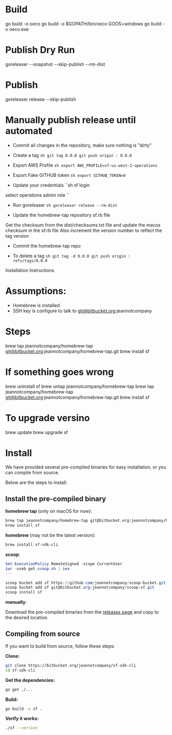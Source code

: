 
# Build
go build -o oeco
go build -o $GOPATH/bin/oeco
GOOS=windows go build -o oeco.exe


# Publish Dry Run
goreleaser --snapshot --skip-publish --rm-dist

# Publish
goreleaser release --skip-publish



# Manually publish release until automated

- Commit all changes in the repository, make sure nothing is "dirty"

- Create a tag
``sh
git tag 0.0.0
git push origin : 0.0.0
``

- Export AWS Profile
``sh
export AWS_PROFILE=sf-us-west-2-operations
``

- Export Fake GITHUB token
``sh
export GITHUB_TOKEN=0
``

- Update your credentials
``sh
sf login

select operations admin role
``

- Run goreleaser
``sh
goreleaser release --rm-dist
``

- Update the homebrew-tap repository sf.rb file

Get the checksum from the dist/checksums.txt file and update the macos checksum in the sf.rb file
Also increment the version number to reflect the tag version

- Commit the homebrew-tap repo

- To delete a tag
``sh
git tag -d 0.0.0
git push origin : refs/tags/0.0.0
``

Installation Instructions

# Assumptions:
- Homebrew is installed
- SSH key is configure to talk to git@bitbucket.org:jeannotcompany

# Steps
brew tap jeannotcompany/homebrew-tap git@bitbucket.org:jeannotcompany/homebrew-tap.git
brew install sf


# If something goes wrong
brew uninstall sf
brew untap jeannotcompany/homebrew-tap
brew tap jeannotcompany/homebrew-tap git@bitbucket.org:jeannotcompany/homebrew-tap.git
brew install sf

# To upgrade versino
brew update
brew upgrade sf







# Install

We have provided several pre-compiled binaries for easy installation,
or you can compile from source.


Below are the steps to install:

## Install the pre-compiled binary

**homebrew tap** (only on macOS for now):

```sh
brew tap jeannotcompany/homebrew-tap git@bitbucket.org:jeannotcompany/homebrew-tap.git
brew install sf
```

**homebrew** (may not be the latest version):

```sh
brew install sf-sdk-cli
```

**scoop**:

```powershell
Set-ExecutionPolicy RemoteSigned -scope CurrentUser
iwr -useb get.scoop.sh | iex
---

scoop bucket add sf https://github.com/jeannotcompany/scoop-bucket.git
scoop bucket add sf git@bitbucket.org:jeannotcompany/scoop-sf.git
scoop install sf
```

**manually**:

Download the pre-compiled binaries from the [releases page][releases] and
copy to the desired location.


[releases]: https://github.com/jeannotcompany/sf-sdk-cli/releases

## Compiling from source

If you want to build from source, follow these steps:

**Clone:**

```sh
git clone https://bitbucket.org/jeannotcompany/sf-sdk-cli
cd sf-sdk-cli
```

**Get the dependencies:**

```sh
go get ./...
```

**Build:**

```sh
go build -o sf .
```

**Verify it works:**

```sh
./sf --version
```
